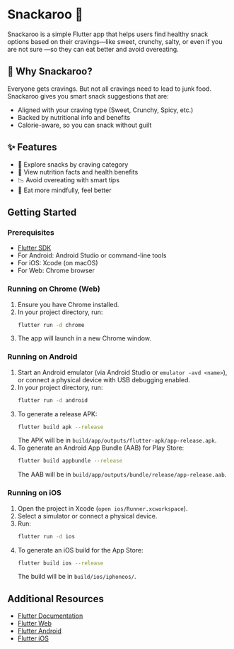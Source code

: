 # Snackaroo 🥕

Snackaroo is a simple Flutter app that helps users find healthy snack options based on their cravings—like sweet, crunchy, salty, or even if you are not sure —so they can eat better and avoid overeating.

## 🧠 Why Snackaroo?

Everyone gets cravings. But not all cravings need to lead to junk food.  
Snackaroo gives you smart snack suggestions that are:

- Aligned with your craving type (Sweet, Crunchy, Spicy, etc.)
- Backed by nutritional info and benefits
- Calorie-aware, so you can snack without guilt

## ✨ Features

- 🧭 Explore snacks by craving category  
- 🍎 View nutrition facts and health benefits  
- 📉 Avoid overeating with smart tips  
- 🧘 Eat more mindfully, feel better
## Getting Started

### Prerequisites
- [Flutter SDK](https://flutter.dev/docs/get-started/install)
- For Android: Android Studio or command-line tools
- For iOS: Xcode (on macOS)
- For Web: Chrome browser

### Running on Chrome (Web)
1. Ensure you have Chrome installed.
2. In your project directory, run:
   ```sh
   flutter run -d chrome
   ```
3. The app will launch in a new Chrome window.

### Running on Android
1. Start an Android emulator (via Android Studio or `emulator -avd <name>`), or connect a physical device with USB debugging enabled.
2. In your project directory, run:
   ```sh
   flutter run -d android
   ```
3. To generate a release APK:
   ```sh
   flutter build apk --release
   ```
   The APK will be in `build/app/outputs/flutter-apk/app-release.apk`.
4. To generate an Android App Bundle (AAB) for Play Store:
   ```sh
   flutter build appbundle --release
   ```
   The AAB will be in `build/app/outputs/bundle/release/app-release.aab`.

### Running on iOS
1. Open the project in Xcode (`open ios/Runner.xcworkspace`).
2. Select a simulator or connect a physical device.
3. Run:
   ```sh
   flutter run -d ios
   ```
4. To generate an iOS build for the App Store:
   ```sh
   flutter build ios --release
   ```
   The build will be in `build/ios/iphoneos/`.

## Additional Resources
- [Flutter Documentation](https://docs.flutter.dev/)
- [Flutter Web](https://docs.flutter.dev/platform-integration/web)
- [Flutter Android](https://docs.flutter.dev/platform-integration/android)
- [Flutter iOS](https://docs.flutter.dev/platform-integration/ios)
